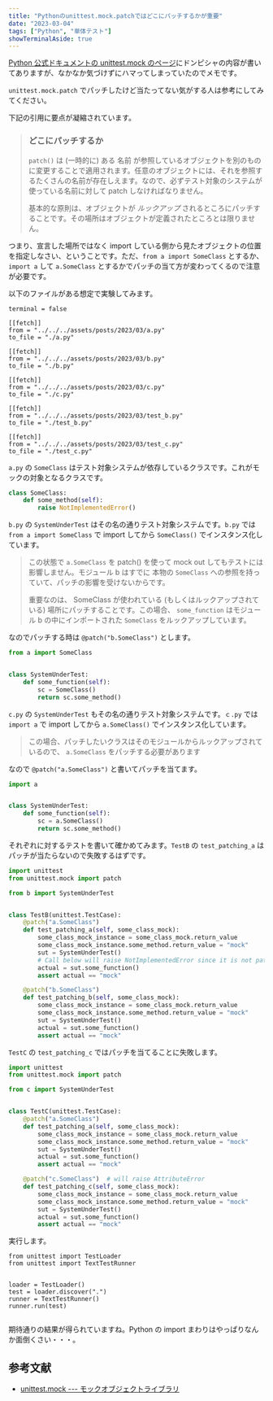 ```yaml
---
title: "Pythonのunittest.mock.patchではどこにパッチするかが重要"
date: "2023-03-04"
tags: ["Python", "単体テスト"]
showTerminalAside: true
---
```


[Python 公式ドキュメントの unittest.mock のページ](https://docs.python.org/ja/3/library/unittest.mock.html#where-to-patch)にドンピシャの内容が書いてありますが、なかなか気づけずにハマってしまっていたのでメモです。

`unittest.mock.patch` でパッチしたけど当たってない気がする人は参考にしてみてください。

下記の引用に要点が凝縮されています。

> ### どこにパッチするか
>
> `patch()` は (一時的に) ある 名前 が参照しているオブジェクトを別のものに変更することで適用されます。任意のオブジェクトには、それを参照するたくさんの名前が存在しえます。なので、必ずテスト対象のシステムが使っている名前に対して patch しなければなりません。
>
> 基本的な原則は、オブジェクトが _ルックアップ_ されるところにパッチすることです。その場所はオブジェクトが定義されたところとは限りません。

つまり、宣言した場所ではなく import している側から見たオブジェクトの位置を指定しなさい、ということです。ただ、`from a import SomeClass` とするか、`import a` して `a.SomeClass` とするかでパッチの当て方が変わってくるので注意が必要です。

以下のファイルがある想定で実験してみます。

```pyconfig
terminal = false

[[fetch]]
from = "../../../assets/posts/2023/03/a.py"
to_file = "./a.py"

[[fetch]]
from = "../../../assets/posts/2023/03/b.py"
to_file = "./b.py"

[[fetch]]
from = "../../../assets/posts/2023/03/c.py"
to_file = "./c.py"

[[fetch]]
from = "../../../assets/posts/2023/03/test_b.py"
to_file = "./test_b.py"

[[fetch]]
from = "../../../assets/posts/2023/03/test_c.py"
to_file = "./test_c.py"
```

`a.py` の `SomeClass` はテスト対象システムが依存しているクラスです。これがモックの対象となるクラスです。

```python:a.py
class SomeClass:
    def some_method(self):
        raise NotImplementedError()
```

`b.py` の `SystemUnderTest` はその名の通りテスト対象システムです。`b.py` では `from a import SomeClass` で import してから `SomeClass()` でインスタンス化しています。

> この状態で `a.SomeClass` を patch() を使って mock out してもテストには影響しません。モジュール b はすでに 本物の `SomeClass` への参照を持っていて、パッチの影響を受けないからです。
>
> 重要なのは、 SomeClass が使われている (もしくはルックアップされている) 場所にパッチすることです。この場合、 `some_function` はモジュール b の中にインポートされた `SomeClass` をルックアップしています。

なのでパッチする時は `@patch("b.SomeClass")` とします。

```python:b.py
from a import SomeClass


class SystemUnderTest:
    def some_function(self):
        sc = SomeClass()
        return sc.some_method()
```

`c.py` の `SystemUnderTest` もその名の通りテスト対象システムです。`ｃ.py` では `import a` で import してから `a.SomeClass()` でインスタンス化しています。

> この場合、パッチしたいクラスはそのモジュールからルックアップされているので、 `a.SomeClass` をパッチする必要があります

なので `@patch("a.SomeClass")` と書いてパッチを当てます。

```python:c.py
import a


class SystemUnderTest:
    def some_function(self):
        sc = a.SomeClass()
        return sc.some_method()
```

それぞれに対するテストを書いて確かめてみます。`TestB` の `test_patching_a` はパッチが当たらないので失敗するはずです。

```python:test_b.py
import unittest
from unittest.mock import patch

from b import SystemUnderTest


class TestB(unittest.TestCase):
    @patch("a.SomeClass")
    def test_patching_a(self, some_class_mock):
        some_class_mock_instance = some_class_mock.return_value
        some_class_mock_instance.some_method.return_value = "mock"
        sut = SystemUnderTest()
        # Call below will raise NotImplementedError since it is not patched
        actual = sut.some_function()
        assert actual == "mock"

    @patch("b.SomeClass")
    def test_patching_b(self, some_class_mock):
        some_class_mock_instance = some_class_mock.return_value
        some_class_mock_instance.some_method.return_value = "mock"
        sut = SystemUnderTest()
        actual = sut.some_function()
        assert actual == "mock"
```

`TestC` の `test_patching_c` ではパッチを当てることに失敗します。

```python:test_c.py
import unittest
from unittest.mock import patch

from c import SystemUnderTest


class TestC(unittest.TestCase):
    @patch("a.SomeClass")
    def test_patching_a(self, some_class_mock):
        some_class_mock_instance = some_class_mock.return_value
        some_class_mock_instance.some_method.return_value = "mock"
        sut = SystemUnderTest()
        actual = sut.some_function()
        assert actual == "mock"

    @patch("c.SomeClass")  # will raise AttributeError
    def test_patching_c(self, some_class_mock):
        some_class_mock_instance = some_class_mock.return_value
        some_class_mock_instance.some_method.return_value = "mock"
        sut = SystemUnderTest()
        actual = sut.some_function()
        assert actual == "mock"
```

実行します。

```python:main.py:pyscript
from unittest import TestLoader
from unittest import TextTestRunner


loader = TestLoader()
test = loader.discover(".")
runner = TextTestRunner()
runner.run(test)
```

```pyterminal
```

期待通りの結果が得られていますね。Python の import まわりはやっぱりなんか面倒くさい・・・。

## 参考文献

* [unittest.mock --- モックオブジェクトライブラリ](https://docs.python.org/ja/3/library/unittest.mock.html)
